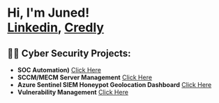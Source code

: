 <h1>Hi, I'm Juned! <br/><a href="https://www.linkedin.com/in/juned-connect/">Linkedin</a>, <a href="https://www.credly.com/users/juned-ahmed.cbc69ec9">Credly</a></h1>

<h2>👨‍💻 Cyber Security Projects:</h2>

- <b>SOC Automation)</b> [Click Here](https://github.com/JunedConnect/SOC_Automation/)
- <b>SCCM/MECM Server Management</b> [Click Here](https://github.com/JunedConnect/SCCM-MECM_Server_Management)
- <b>Azure Sentinel SIEM Honeypot Geolocation Dashboard</b> [Click Here](https://github.com/JunedConnect/SCCM-MECM_Server_Management)
- <b>Vulnerability Management</b> [Click Here](https://github.com/JunedConnect/Vulnerability_Scanning)

<!--
**JunedConnect/JunedConnect** is a ✨ _special_ ✨ repository because its `README.md` (this file) appears on your GitHub profile.

Here are some ideas to get you started:

- 🔭 I’m currently working on ...
- 🌱 I’m currently learning ...
- 👯 I’m looking to collaborate on ...
- 🤔 I’m looking for help with ...
- 💬 Ask me about ...
- 📫 How to reach me: ...
- 😄 Pronouns: ...
- ⚡ Fun fact: ...
-->
